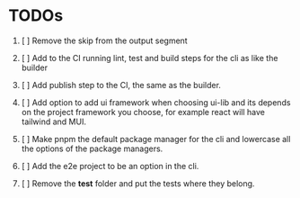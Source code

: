 # TODOs

1. [ ] Remove the skip from the output segment

2. [ ] Add to the CI running lint, test and build steps for the cli as like the builder

3. [ ] Add publish step to the CI, the same as the builder.

4. [ ] Add option to add ui framework when choosing ui-lib and its depends on the project framework you choose, for example react will have tailwind and MUI.

5. [ ] Make pnpm the default package manager for the cli and lowercase all the options of the package managers.
6. [ ] Add the e2e project to be an option in the cli.
7. [ ] Remove the **test** folder and put the tests where they belong.
